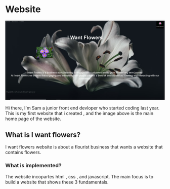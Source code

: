 # Website
<img src="Website/images/Github image.PNG">

Hi there, I'm Sam a junior front end devloper who started coding last year. This is my first website that i created , and the image above is the main home page of the website.



## What is I want flowers?
I want flowers website is about a flourist business that wants a website that contains flowers.


### What is implemented?
The website incopartes html , css , and javascript. The main focus is to build a website that shows these 3 fundamentals. 




